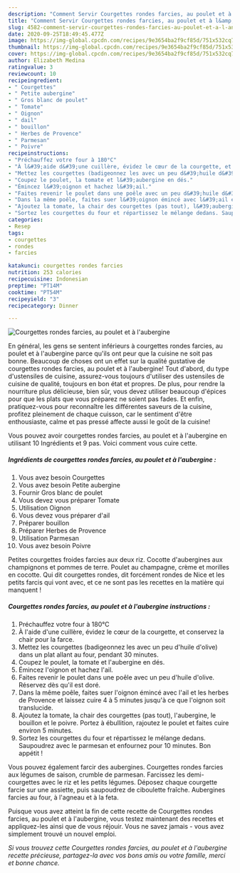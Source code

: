 ```yaml
---
description: "Comment Servir Courgettes rondes farcies, au poulet et à l&amp;#39;aubergine"
title: "Comment Servir Courgettes rondes farcies, au poulet et à l&amp;#39;aubergine"
slug: 4582-comment-servir-courgettes-rondes-farcies-au-poulet-et-a-l-and-39-aubergine
date: 2020-09-25T18:49:45.477Z
image: https://img-global.cpcdn.com/recipes/9e3654ba2f9cf85d/751x532cq70/courgettes-rondes-farcies-au-poulet-et-a-laubergine-photo-principale-de-la-recette.jpg
thumbnail: https://img-global.cpcdn.com/recipes/9e3654ba2f9cf85d/751x532cq70/courgettes-rondes-farcies-au-poulet-et-a-laubergine-photo-principale-de-la-recette.jpg
cover: https://img-global.cpcdn.com/recipes/9e3654ba2f9cf85d/751x532cq70/courgettes-rondes-farcies-au-poulet-et-a-laubergine-photo-principale-de-la-recette.jpg
author: Elizabeth Medina
ratingvalue: 3
reviewcount: 10
recipeingredient:
- " Courgettes"
- " Petite aubergine"
- " Gros blanc de poulet"
- " Tomate"
- " Oignon"
- " dail"
- " bouillon"
- " Herbes de Provence"
- " Parmesan"
- " Poivre"
recipeinstructions:
- "Préchauffez votre four à 180°C"
- "À l&#39;aide d&#39;une cuillère, évidez le cœur de la courgette, et conservez la chair pour la farce."
- "Mettez les courgettes (badigeonnez les avec un peu d&#39;huile d&#39;olive) dans un plat allant au four, pendant 30 minutes."
- "Coupez le poulet, la tomate et l&#39;aubergine en dés."
- "Émincez l&#39;oignon et hachez l&#39;ail."
- "Faites revenir le poulet dans une poêle avec un peu d&#39;huile d&#39;olive. Réservez dès qu&#39;il est doré."
- "Dans la même poêle, faites suer l&#39;oignon émincé avec l&#39;ail et les herbes de Provence et laissez cuire 4 à 5 minutes jusqu&#39;à ce que l&#39;oignon soit translucide."
- "Ajoutez la tomate, la chair des courgettes (pas tout), l&#39;aubergine, le bouillon et le poivre. Portez à ébullition, rajoutez le poulet et faites cuire environ 5 minutes."
- "Sortez les courgettes du four et répartissez le mélange dedans. Saupoudrez avec le parmesan et enfournez pour 10 minutes. Bon appétit !"
categories:
- Resep
tags:
- courgettes
- rondes
- farcies

katakunci: courgettes rondes farcies 
nutrition: 253 calories
recipecuisine: Indonesian
preptime: "PT14M"
cooktime: "PT54M"
recipeyield: "3"
recipecategory: Dinner

---
```



![Courgettes rondes farcies, au poulet et à l&#39;aubergine](https://img-global.cpcdn.com/recipes/9e3654ba2f9cf85d/751x532cq70/courgettes-rondes-farcies-au-poulet-et-a-laubergine-photo-principale-de-la-recette.jpg)

En général, les gens se sentent inférieurs à courgettes rondes farcies, au poulet et à l&#39;aubergine parce qu'ils ont peur que la cuisine ne soit pas bonne. Beaucoup de choses ont un effet sur la qualité gustative de courgettes rondes farcies, au poulet et à l&#39;aubergine! Tout d'abord, du type d'ustensiles de cuisine, assurez-vous toujours d'utiliser des ustensiles de cuisine de qualité, toujours en bon état et propres. De plus, pour rendre la nourriture plus délicieuse, bien sûr, vous devez utiliser beaucoup d'épices pour que les plats que vous préparez ne soient pas fades. Et enfin, pratiquez-vous pour reconnaître les différentes saveurs de la cuisine, profitez pleinement de chaque cuisson, car le sentiment d'être enthousiaste, calme et pas pressé affecte aussi le goût de la cuisine!

<!--inarticleads1-->

Vous pouvez avoir courgettes rondes farcies, au poulet et à l&#39;aubergine en utilisant 10 Ingrédients et 9 pas. Voici comment vous cuire cette.

##### Ingrédients de courgettes rondes farcies, au poulet et à l&#39;aubergine :

1. Vous avez besoin  Courgettes
1. Vous avez besoin  Petite aubergine
1. Fournir  Gros blanc de poulet
1. Vous devez vous préparer  Tomate
1. Utilisation  Oignon
1. Vous devez vous préparer  d&#39;ail
1. Préparer  bouillon
1. Préparer  Herbes de Provence
1. Utilisation  Parmesan
1. Vous avez besoin  Poivre


Petites courgettes froides farcies aux deux riz. Cocotte d&#39;aubergines aux champignons et pommes de terre. Poulet au champagne, crème et morilles en cocotte. Qui dit courgettes rondes, dit forcément rondes de Nice et les petits farcis qui vont avec, et ce ne sont pas les recettes en la matière qui manquent ! 

<!--inarticleads2-->

##### Courgettes rondes farcies, au poulet et à l&#39;aubergine instructions :

1. Préchauffez votre four à 180°C
1. À l&#39;aide d&#39;une cuillère, évidez le cœur de la courgette, et conservez la chair pour la farce.
1. Mettez les courgettes (badigeonnez les avec un peu d&#39;huile d&#39;olive) dans un plat allant au four, pendant 30 minutes.
1. Coupez le poulet, la tomate et l&#39;aubergine en dés.
1. Émincez l&#39;oignon et hachez l&#39;ail.
1. Faites revenir le poulet dans une poêle avec un peu d&#39;huile d&#39;olive. Réservez dès qu&#39;il est doré.
1. Dans la même poêle, faites suer l&#39;oignon émincé avec l&#39;ail et les herbes de Provence et laissez cuire 4 à 5 minutes jusqu&#39;à ce que l&#39;oignon soit translucide.
1. Ajoutez la tomate, la chair des courgettes (pas tout), l&#39;aubergine, le bouillon et le poivre. Portez à ébullition, rajoutez le poulet et faites cuire environ 5 minutes.
1. Sortez les courgettes du four et répartissez le mélange dedans. Saupoudrez avec le parmesan et enfournez pour 10 minutes. Bon appétit !


Vous pouvez également farcir des aubergines. Courgettes rondes farcies aux légumes de saison, crumble de parmesan. Farcissez les demi-courgettes avec le riz et les petits légumes. Déposez chaque courgette farcie sur une assiette, puis saupoudrez de ciboulette fraîche. Aubergines farcies au four, à l&#39;agneau et à la feta. 

<!--inarticleads1-->

<p>
Puisque vous avez atteint la fin de cette recette de Courgettes rondes farcies, au poulet et à l&#39;aubergine, vous testez maintenant des recettes et appliquez-les ainsi que de vous réjouir. Vous ne savez jamais - vous avez simplement trouvé un nouvel emploi.
</p>

<p>
<i>Si vous trouvez cette Courgettes rondes farcies, au poulet et à l&#39;aubergine recette précieuse, partagez-la avec vos bons amis ou votre famille, merci et bonne chance.</i>
</p>
